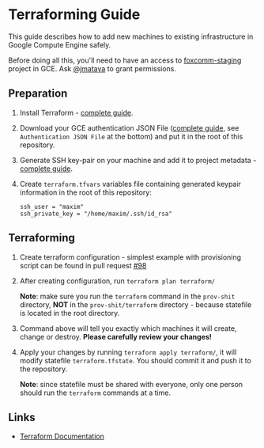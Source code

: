 # Terraforming Guide

This guide describes how to add new machines to existing infrastructure in Google Compute Engine safely.

Before doing all this, you'll need to have an access to [foxcomm-staging](https://console.cloud.google.com/compute/instances?project=foxcomm-staging) project in GCE. Ask [@jmataya](https://github.com/jmataya) to grant permissions.

## Preparation

1. Install Terraform - [complete guide](https://www.terraform.io/intro/getting-started/install.html).

2. Download your GCE authentication JSON File ([complete guide](https://www.terraform.io/docs/providers/google/), see `Authentication JSON File` at the bottom) and put it in the root of this repository.

3. Generate SSH key-pair on your machine and add it to project metadata - [complete guide](https://cloud.google.com/compute/docs/instances/connecting-to-instance#generatesshkeypair).

4. Create `terraform.tfvars` variables file containing generated keypair information in the root of this repository:

	```
	ssh_user = "maxim"
	ssh_private_key = "/home/maxim/.ssh/id_rsa"
	```

## Terraforming

1. Create terraform configuration - simplest example with provisioning script can be found in pull request [#98](https://github.com/FoxComm/prov-shit/pull/98)

2. After creating configuration, run `terraform plan terraform/`

	**Note**: make sure you run the `terraform` command in the `prov-shit` directory, **NOT** in the `prov-shit/terraform` directory - because statefile is located in the root directory.

3. Command above will tell you exactly which machines it will create, change or destroy. **Please carefully review your changes!**

4. Apply your changes by running `terraform apply terraform/`, it will modify statefile `terraform.tfstate`. You should commit it and push it to the repository.

	**Note**: since statefile must be shared with everyone, only one person should run the `terraform` commands at a time.

## Links

* [Terraform Documentation](https://www.terraform.io/docs/index.html)